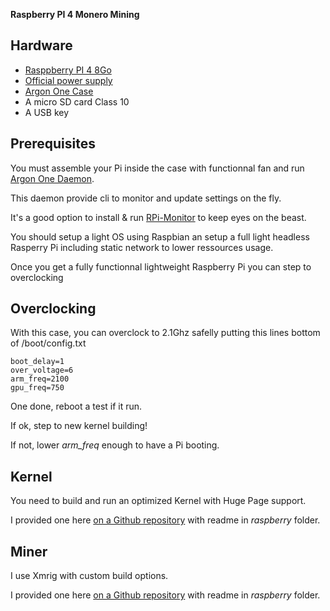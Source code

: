 **Raspberry PI 4 Monero Mining**

## Hardware

* [Rasppberry PI 4 8Go](https://www.kubii.fr/cartes-raspberry-pi/2955-raspberry-pi-4-modele-b-8gb-0765756931199.html)
* [Official power supply](https://www.kubii.fr/14-chargeurs-alimentations-raspberry/3292-alimentation-officielle-raspberry-pi-4-51-v-30-a-usb-type-c-prise-us-644824914893.html)
* [Argon One Case](https://www.amazon.fr/gp/product/B086JXR75B)
* A micro SD card Class 10
* A USB key


## Prerequisites

You must assemble your Pi inside the case with functionnal fan and run [Argon One Daemon](https://gitlab.com/DarkElvenAngel/argononed).

This daemon provide cli to monitor and update settings on the fly.

It's a good option to install & run [RPi-Monitor](https://github.com/XavierBerger/RPi-Monitor) to keep eyes on the beast.

You should setup a light OS using Raspbian an setup a full light headless Rasperry Pi including static network to lower ressources usage.

Once you get a fully functionnal lightweight Raspberry Pi you can step to overclocking

## Overclocking

With this case, you can overclock to 2.1Ghz safelly putting this lines bottom of /boot/config.txt

```
boot_delay=1
over_voltage=6
arm_freq=2100
gpu_freq=750
```

One done, reboot a test if it run.

If ok, step to new kernel building!

If not, lower *arm_freq* enough to have a Pi booting.

## Kernel

You need to build and run an optimized Kernel with Huge Page support.

I provided one here [on a Github repository](https://github.com/kraoc/raspberry-linux-64) with readme in *raspberry* folder.

## Miner

I use Xmrig with custom build options.

I provided one here [on a Github repository](https://github.com/kraoc/raspberry-xmrig-64) with readme in *raspberry* folder.

